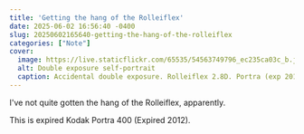 ```yaml
---
title: 'Getting the hang of the Rolleiflex'
date: 2025-06-02 16:56:40 -0400
slug: 20250602165640-getting-the-hang-of-the-rolleiflex
categories: ["Note"]
cover: 
  image: https://live.staticflickr.com/65535/54563749796_ec235ca03c_b.jpg
  alt: Double exposure self-portrait
  caption: Accidental double exposure. Rolleiflex 2.8D. Portra (exp 2012).
---
```


I've not quite gotten the hang of the Rolleiflex, apparently.

This is expired Kodak Portra 400 (Expired 2012).
